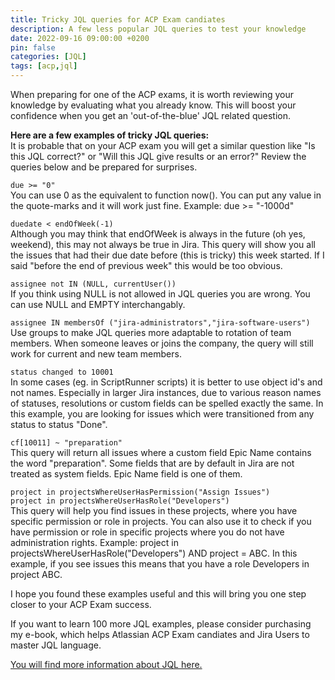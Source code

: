 ```yaml
---
title: Tricky JQL queries for ACP Exam candiates
description: A few less popular JQL queries to test your knowledge
date: 2022-09-16 09:00:00 +0200
pin: false
categories: [JQL]
tags: [acp,jql]
---
```

When preparing for one of the ACP exams, it is worth reviewing your knowledge by evaluating what you already know. This will boost your confidence when you get an 'out-of-the-blue' JQL related question.

**Here are a few examples of tricky JQL queries:**  
It is probable that on your ACP exam you will get a similar question like "Is this JQL correct?" or "Will this JQL give results or an error?" Review the queries below and be prepared for surprises.

`due >= "0"`  
You can use 0 as the equivalent to function now(). You can put any value in the quote-marks and it will work just fine. Example: due >= "-1000d"

`duedate < endOfWeek(-1)`  
Although you may think that endOfWeek is always in the future (oh yes, weekend), this may not always be true in Jira. This query will show you all the issues that had their due date before (this is tricky) this week started. If I said "before the end of previous week" this would be too obvious.

`assignee not IN (NULL, currentUser())`  
If you think using NULL is not allowed in JQL queries you are wrong. You can use NULL and EMPTY interchangably.

`assignee IN membersOf ("jira-administrators","jira-software-users")`  
Use groups to make JQL queries more adaptable to rotation of team members. When someone leaves or joins the company, the query will still work for current and new team members.

`status changed to 10001`  
In some cases (eg. in ScriptRunner scripts) it is better to use object id's and not names. Especially in larger Jira instances, due to various reason names of statuses, resolutions or custom fields can be spelled exactly the same. In this example, you are looking for issues which were transitioned from any status to status "Done".

`cf[10011] ~ "preparation"`  
This query will return all issues where a custom field Epic Name contains the word "preparation". Some fields that are by default in Jira are not treated as system fields. Epic Name field is one of them.

`project in projectsWhereUserHasPermission("Assign Issues")`  
`project in projectsWhereUserHasRole("Developers")`  
This query will help you find issues in these projects, where you have specific permission or role in projects. You can also use it to check if you have permission or role in specific projects where you do not have administration rights. Example: project in projectsWhereUserHasRole("Developers") AND project = ABC. In this example, if you see issues this means that you have a role Developers in project ABC.

I hope you found these examples useful and this will bring you one step closer to your ACP Exam success.

If you want to learn 100 more JQL examples, please consider purchasing my e-book, which helps Atlassian ACP Exam candiates and Jira Users to master JQL language.

[You will find more information about JQL here.](https://jlabnotes.com/jql-cookbook/)